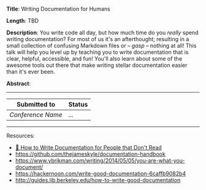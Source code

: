 **Title**: Writing Documentation for Humans

**Length**: TBD

**Description**:
You write code all day, but how much time do you _really_ spend writing documentation? For most of us it's an afterthought; resulting in a small collection of confusing Markdown files or – *gasp* – nothing at all! This talk will help you level up by teaching you to write documentation that is clear, helpful, accessible, and fun! You'll also learn about some of the awesome tools out there that make writing stellar documentation easier than it's ever been.

**Abstract**:


---

|Submitted to|Status|
|--|--|
|_Conference Name_| _..._ |


---

Resources:
- [🎥 How to Write Documentation for People that Don't Read](https://www.youtube.com/watch?v=sQP_hUNCrcE)
- https://github.com/thejameskyle/documentation-handbook
- https://www.ybrikman.com/writing/2014/05/05/you-are-what-you-document/
- https://hackernoon.com/write-good-documentation-6caffb9082b4
- http://guides.lib.berkeley.edu/how-to-write-good-documentation
